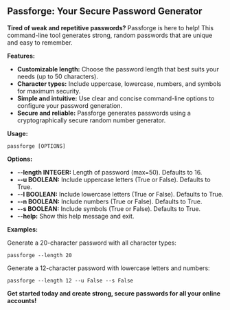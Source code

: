 ## Passforge: Your Secure Password Generator

**Tired of weak and repetitive passwords?** Passforge is here to help! This command-line tool generates strong, random passwords that are unique and easy to remember.

**Features:**

* **Customizable length:** Choose the password length that best suits your needs (up to 50 characters).
* **Character types:** Include uppercase, lowercase, numbers, and symbols for maximum security.
* **Simple and intuitive:** Use clear and concise command-line options to configure your password generation.
* **Secure and reliable:** Passforge generates passwords using a cryptographically secure random number generator.

**Usage:**

```
passforge [OPTIONS]
```

**Options:**

* **--length INTEGER:** Length of password (max=50). Defaults to 16.
* **--u BOOLEAN:** Include uppercase letters (True or False). Defaults to True.
* **--l BOOLEAN:** Include lowercase letters (True or False). Defaults to True.
* **--n BOOLEAN:** Include numbers (True or False). Defaults to True.
* **--s BOOLEAN:** Include symbols (True or False). Defaults to True.
* **--help:** Show this help message and exit.

**Examples:**

Generate a 20-character password with all character types:

```
passforge --length 20
```

Generate a 12-character password with lowercase letters and numbers:

```
passforge --length 12 --u False --s False
```

**Get started today and create strong, secure passwords for all your online accounts!**
